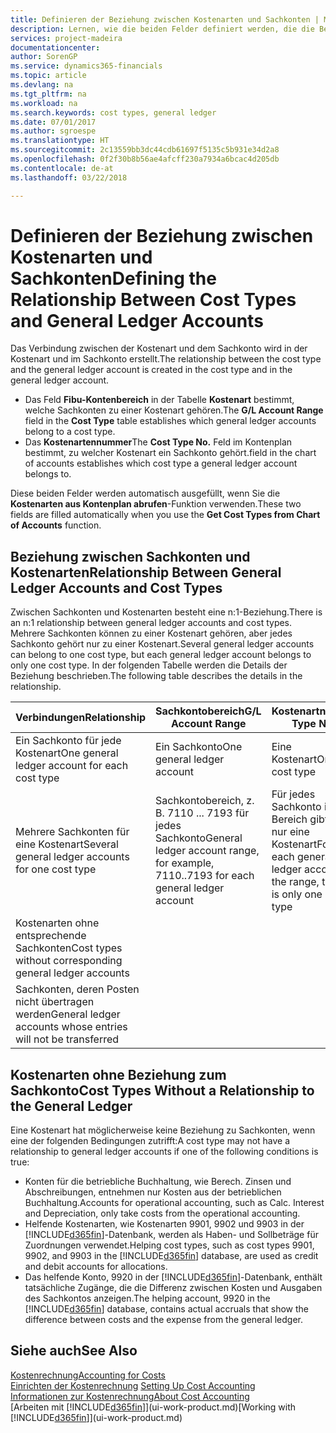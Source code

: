 ```yaml
---
title: Definieren der Beziehung zwischen Kostenarten und Sachkonten | Microsoft Docs
description: Lernen, wie die beiden Felder definiert werden, die die Beziehung zwischen Kostenart und Sachkonto festlegen
services: project-madeira
documentationcenter: 
author: SorenGP
ms.service: dynamics365-financials
ms.topic: article
ms.devlang: na
ms.tgt_pltfrm: na
ms.workload: na
ms.search.keywords: cost types, general ledger
ms.date: 07/01/2017
ms.author: sgroespe
ms.translationtype: HT
ms.sourcegitcommit: 2c13559bb3dc44cdb61697f5135c5b931e34d2a8
ms.openlocfilehash: 0f2f30b8b56ae4afcff230a7934a6bcac4d205db
ms.contentlocale: de-at
ms.lasthandoff: 03/22/2018

---
```

# <a name="defining-the-relationship-between-cost-types-and-general-ledger-accounts"></a><span data-ttu-id="43687-103">Definieren der Beziehung zwischen Kostenarten und Sachkonten</span><span class="sxs-lookup"><span data-stu-id="43687-103">Defining the Relationship Between Cost Types and General Ledger Accounts</span></span>
<span data-ttu-id="43687-104">Das Verbindung zwischen der Kostenart und dem Sachkonto wird in der Kostenart und im Sachkonto erstellt.</span><span class="sxs-lookup"><span data-stu-id="43687-104">The relationship between the cost type and the general ledger account is created in the cost type and in the general ledger account.</span></span>  

* <span data-ttu-id="43687-105">Das Feld **Fibu-Kontenbereich** in der Tabelle **Kostenart** bestimmt, welche Sachkonten zu einer Kostenart gehören.</span><span class="sxs-lookup"><span data-stu-id="43687-105">The **G/L Account Range** field in the **Cost Type** table establishes which general ledger accounts belong to a cost type.</span></span>  
* <span data-ttu-id="43687-106">Das **Kostenartennummer**</span><span class="sxs-lookup"><span data-stu-id="43687-106">The **Cost Type No.**</span></span> <span data-ttu-id="43687-107">Feld im Kontenplan bestimmt, zu welcher Kostenart ein Sachkonto gehört.</span><span class="sxs-lookup"><span data-stu-id="43687-107">field in the chart of accounts establishes which cost type a general ledger account belongs to.</span></span>  

<span data-ttu-id="43687-108">Diese beiden Felder werden automatisch ausgefüllt, wenn Sie die **Kostenarten aus Kontenplan abrufen**-Funktion verwenden.</span><span class="sxs-lookup"><span data-stu-id="43687-108">These two fields are filled automatically when you use the **Get Cost Types from Chart of Accounts** function.</span></span>  

## <a name="relationship-between-general-ledger-accounts-and-cost-types"></a><span data-ttu-id="43687-109">Beziehung zwischen Sachkonten und Kostenarten</span><span class="sxs-lookup"><span data-stu-id="43687-109">Relationship Between General Ledger Accounts and Cost Types</span></span>  
<span data-ttu-id="43687-110">Zwischen Sachkonten und Kostenarten besteht eine n:1-Beziehung.</span><span class="sxs-lookup"><span data-stu-id="43687-110">There is an n:1 relationship between general ledger accounts and cost types.</span></span> <span data-ttu-id="43687-111">Mehrere Sachkonten können zu einer Kostenart gehören, aber jedes Sachkonto gehört nur zu einer Kostenart.</span><span class="sxs-lookup"><span data-stu-id="43687-111">Several general ledger accounts can belong to one cost type, but each general ledger account belongs to only one cost type.</span></span> <span data-ttu-id="43687-112">In der folgenden Tabelle werden die Details der Beziehung beschrieben.</span><span class="sxs-lookup"><span data-stu-id="43687-112">The following table describes the details in the relationship.</span></span>  

|<span data-ttu-id="43687-113">Verbindungen</span><span class="sxs-lookup"><span data-stu-id="43687-113">Relationship</span></span>|<span data-ttu-id="43687-114">**Sachkontobereich**</span><span class="sxs-lookup"><span data-stu-id="43687-114">**G/L Account Range**</span></span>|<span data-ttu-id="43687-115">**Kostenartnr.**</span><span class="sxs-lookup"><span data-stu-id="43687-115">**Cost Type No.**</span></span>|  
|------------------|------------------------------------------------|-------------------------------------------|  
|<span data-ttu-id="43687-116">Ein Sachkonto für jede Kostenart</span><span class="sxs-lookup"><span data-stu-id="43687-116">One general ledger account for each cost type</span></span>|<span data-ttu-id="43687-117">Ein Sachkonto</span><span class="sxs-lookup"><span data-stu-id="43687-117">One general ledger account</span></span>|<span data-ttu-id="43687-118">Eine Kostenart</span><span class="sxs-lookup"><span data-stu-id="43687-118">One cost type</span></span>|  
|<span data-ttu-id="43687-119">Mehrere Sachkonten für eine Kostenart</span><span class="sxs-lookup"><span data-stu-id="43687-119">Several general ledger accounts for one cost type</span></span>|<span data-ttu-id="43687-120">Sachkontobereich, z. B. 7110 ... 7193 für jedes Sachkonto</span><span class="sxs-lookup"><span data-stu-id="43687-120">General ledger account range, for example, 7110..7193 for each general ledger account</span></span>|<span data-ttu-id="43687-121">Für jedes Sachkonto im Bereich gibt es nur eine Kostenart</span><span class="sxs-lookup"><span data-stu-id="43687-121">For each general ledger account in the range, there is only one cost type</span></span>|  
|<span data-ttu-id="43687-122">Kostenarten ohne entsprechende Sachkonten</span><span class="sxs-lookup"><span data-stu-id="43687-122">Cost types without corresponding general ledger accounts</span></span>|<Empty>||  
|<span data-ttu-id="43687-123">Sachkonten, deren Posten nicht übertragen werden</span><span class="sxs-lookup"><span data-stu-id="43687-123">General ledger accounts whose entries will not be transferred</span></span>||<Empty>|  

## <a name="cost-types-without-a-relationship-to-the-general-ledger"></a><span data-ttu-id="43687-124">Kostenarten ohne Beziehung zum Sachkonto</span><span class="sxs-lookup"><span data-stu-id="43687-124">Cost Types Without a Relationship to the General Ledger</span></span>  
<span data-ttu-id="43687-125">Eine Kostenart hat möglicherweise keine Beziehung zu Sachkonten, wenn eine der folgenden Bedingungen zutrifft:</span><span class="sxs-lookup"><span data-stu-id="43687-125">A cost type may not have a relationship to general ledger accounts if one of the following conditions is true:</span></span>  

* <span data-ttu-id="43687-126">Konten für die betriebliche Buchhaltung, wie Berech. Zinsen und Abschreibungen, entnehmen nur Kosten aus der betrieblichen Buchhaltung.</span><span class="sxs-lookup"><span data-stu-id="43687-126">Accounts for operational accounting, such as Calc. Interest and Depreciation, only take costs from the operational accounting.</span></span>  
* <span data-ttu-id="43687-127">Helfende Kostenarten, wie Kostenarten 9901, 9902 und 9903 in der [!INCLUDE[d365fin](includes/d365fin_md.md)]-Datenbank, werden als Haben- und Sollbeträge für Zuordnungen verwendet.</span><span class="sxs-lookup"><span data-stu-id="43687-127">Helping cost types, such as cost types 9901, 9902, and 9903 in the [!INCLUDE[d365fin](includes/d365fin_md.md)] database, are used as credit and debit accounts for allocations.</span></span>  
* <span data-ttu-id="43687-128">Das helfende Konto, 9920 in der [!INCLUDE[d365fin](includes/d365fin_md.md)]-Datenbank, enthält tatsächliche Zugänge, die die Differenz zwischen Kosten und Ausgaben des Sachkontos anzeigen.</span><span class="sxs-lookup"><span data-stu-id="43687-128">The helping account, 9920 in the [!INCLUDE[d365fin](includes/d365fin_md.md)] database, contains actual accruals that show the difference between costs and the expense from the general ledger.</span></span>  

## <a name="see-also"></a><span data-ttu-id="43687-129">Siehe auch</span><span class="sxs-lookup"><span data-stu-id="43687-129">See Also</span></span>  
[<span data-ttu-id="43687-130">Kostenrechnung</span><span class="sxs-lookup"><span data-stu-id="43687-130">Accounting for Costs</span></span>](finance-manage-cost-accounting.md)  
<span data-ttu-id="43687-131">[Einrichten der Kostenrechnung](finance-set-up-cost-accounting.md) </span><span class="sxs-lookup"><span data-stu-id="43687-131">[Setting Up Cost Accounting](finance-set-up-cost-accounting.md) </span></span>  
[<span data-ttu-id="43687-132">Informationen zur Kostenrechnung</span><span class="sxs-lookup"><span data-stu-id="43687-132">About Cost Accounting</span></span>](finance-about-cost-accounting.md)  
<span data-ttu-id="43687-133">[Arbeiten mit [!INCLUDE[d365fin](includes/d365fin_md.md)]](ui-work-product.md)</span><span class="sxs-lookup"><span data-stu-id="43687-133">[Working with [!INCLUDE[d365fin](includes/d365fin_md.md)]](ui-work-product.md)</span></span>

